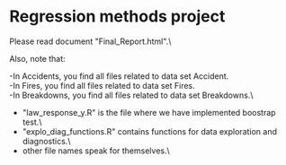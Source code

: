 # Regression methods project

Please read document "Final_Report.html".\


Also, note that:

-In Accidents, you find all files related to data set Accident.\
-In Fires, you find all files related to data set Fires.\
-In Breakdowns, you find all files related to data set Breakdowns.\
- "law_response_y.R" is the file where we have implemented boostrap test.\
- "explo_diag_functions.R" contains functions for data exploration and diagnostics.\
- other file names speak for themselves.\
